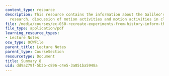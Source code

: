 ```yaml
---
content_type: resource
description: This resource contains the information about the Galileo's experimental
  research, discussion of motion activities and motion activities in class.
file: /media/courses/ec-050-recreate-experiments-from-history-inform-the-future-from-the-past-galileo-january-iap-2010/dd9a279f5b3bc896c4e53a851ba5948a_MITEC_050IAP10_sum08.pdf
file_type: application/pdf
learning_resource_types:
- Lecture Notes
ocw_type: OCWFile
parent_title: Lecture Notes
parent_type: CourseSection
resourcetype: Document
title: Summary 8
uid: dd9a279f-5b3b-c896-c4e5-3a851ba5948a
---
```

